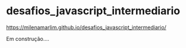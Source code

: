 # desafios_javascript_intermediario

https://milenamarlim.github.io/desafios_javascript_intermediario/

Em construção....
